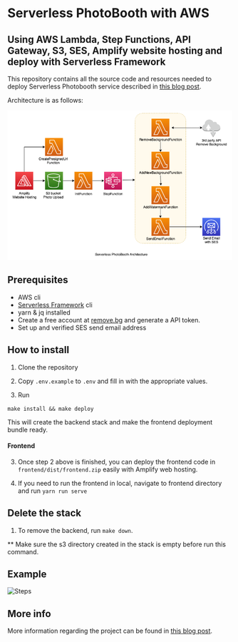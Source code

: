 # Serverless PhotoBooth with AWS
## Using AWS Lambda, Step Functions, API Gateway, S3, SES, Amplify website hosting and deploy with Serverless Framework

This repository contains all the source code and resources needed to deploy Serverless Photobooth service described in [this blog post](https://dev.to/pubudusj).

Architecture is as follows:

![Image of Architecture](resources/architecture.png)

## Prerequisites

* AWS cli
* [Serverless Framework](https://www.serverless.com/) cli
* yarn & jq installed
* Create a free account at [remove.bg](https://www.remove.bg/api) and generate a API token.
* Set up and verified SES send email address

## How to install
1. Clone the repository

2. Copy `.env.example` to `.env` and fill in with the appropriate values.

3. Run 
```
make install && make deploy
```
This will create the backend stack and make the frontend deployment bundle ready.

#### Frontend

3. Once step 2 above is finished, you can deploy the frontend code in `frontend/dist/frontend.zip` easily with Amplify web hosting.

4. If you need to run the frontend in local, navigate to frontend directory and run `yarn run serve`

## Delete the stack

1. To remove the backend, run `make down`.

** Make sure the s3 directory created in the stack is empty before run this command.

## Example

![Steps](resources/steps.png)


## More info

More information regarding the project can be found in [this blog post](https://dev.to/pubudusj).
